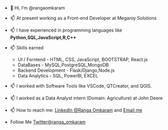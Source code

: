 - 👋 Hi, I’m @rangaomkaram
-  📫 At present working as a Front-end Developer at Megaroy Solutions
- 📫 I have experienced in programming languages like <b>Python,SQL,JavaScript,R,C++</b>
- 📫 Skills earned 
       <ul>
       <li> UI / Forntend         - HTML, CSS, JavaScript, BOOTSTRAP, React.js</li>
       <li> DataBases             - MySQL,PostgreSQL,MongoDB </li>
       <li> Backend Development   - Flask/Django,Node.js  </li>
        <li> Data Analytics       - SQL, PowerBI, EXCEL
      </ul>

- 📫 I worked with Software Tools like VSCode, QTCreator, and QGIS.
- 📫 I worked as a Data Analyst intern (Domain: Agriculture) at John Deere
- 📫 How to reach me: [LinkedIn @Ranga Omkaram](https://www.linkedin.com/in/rangaomkaram/) and  [Email me](omkaram.ranga@gmail.com)
- Follow Me [Twitter@ranga_omkaram](https://twitter.com/ranga_omkaram)


 
<!---
rangaomkaram/rangaomkaram is a ✨ special ✨ repository because its `README.md` (this file) appears on your GitHub profile.
You can click the Preview link to take a look at your changes.
--->
